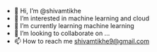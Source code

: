 - 👋 Hi, I’m @shivamtikhe
- 👀 I’m interested in machine learning and cloud
- 🌱 I’m currently learning machine learning
- 💞️ I’m looking to collaborate on ...
- 📫 How to reach me shivamtikhe9@gmail.com

<!---
shivamtikhe/shivamtikhe is a ✨ special ✨ repository because its `README.md` (this file) appears on your GitHub profile.
You can click the Preview link to take a look at your changes.
--->
